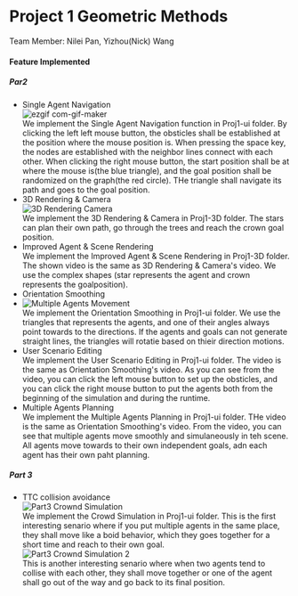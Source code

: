 # Project 1 Geometric Methods 

Team Member: Nilei Pan, Yizhou(Nick) Wang

#### Feature Implemented

##### Par2

- Single Agent Navigation <br />
![ezgif com-gif-maker](https://user-images.githubusercontent.com/57411086/193336458-3d989052-6cc4-4397-a900-52fad8be3373.gif) <br />
We implement the Single Agent Navigation function in Proj1-ui folder. By clicking the left left mouse button, the obsticles shall be established at the position where the mouse position is. When pressing the space key, the nodes are established with the neighbor lines connect with each other. When clicking the right mouse button, the start position shall be at where the mouse is(the blue triangle), and the goal position shall be randomized on the graph(the red circle). THe triangle shall navigate its path and goes to the goal position. <br />
- 3D Rendering & Camera <br />
![3D Rendering   Camera](https://user-images.githubusercontent.com/57411086/193339417-be29bc23-8788-48d3-a670-0caead26dbd4.gif) <br />
We implement the 3D Rendering & Camera in Proj1-3D folder. The stars can plan their own path, go through the trees and reach the crown goal position. <br />
- Improved Agent & Scene Rendering <br />
We implement the Improved Agent & Scene Rendering in Proj1-3D folder. The shown video is the same as 3D Rendering & Camera's video. We use the complex shapes (star represents the agent and crown represents the goalposition). <br />
- Orientation Smoothing <br />
- ![Multiple Agents Movement](https://user-images.githubusercontent.com/57411086/193342509-7853a701-a474-4465-aa8b-994bf30f2b56.gif) <br />
We implement the Orientation Smoothing in Proj1-ui folder. We use the triangles that represents the agents, and one of their angles always point towards to the directions. If the agents and goals can not generate straight lines, the triangles will rotatie based on thieir direction motions. <br />
- User Scenario Editing <br />
We implement the User Scenario Editing in Proj1-ui folder. The video is the same as Orientation Smoothing's video. As you can see from the video, you can click the left mouse button to set up the obsticles, and you can click the right mouse button to put the agents both from the beginning of the simulation and during the runtime. <br />
- Multiple Agents Planning <br />
We implement the Multiple Agents Planning in Proj1-ui folder. THe video is the same as Orientation Smoothing's video. From the video, you can see that multiple agents move smoothly and simulaneously in teh scene. All agents move towards to their own independent goals, adn each agent has their own paht planning. <br />

##### Part 3

- TTC collision avoidance <br />
![Part3 Crownd Simulation](https://user-images.githubusercontent.com/57411086/193348490-6efc9b07-b087-4595-a529-bdca9a0ce2f0.gif) <br />
We implement the Crowd Simulation in Proj1-ui folder. This is the first interesting senario where if you put multiple agents in the same place, they shall move like a boid behavior, which they goes together for a short time and reach to their own goal. <br />
![Part3 Crownd Simulation 2](https://user-images.githubusercontent.com/57411086/193349744-3c9ec728-238f-47d6-8d7d-08b492b91105.gif) <br />
This is another interesting senario where when two agents tend to collise with each other, they shall move together or one of the agent shall go out of the way and go back to its final position. <br />



